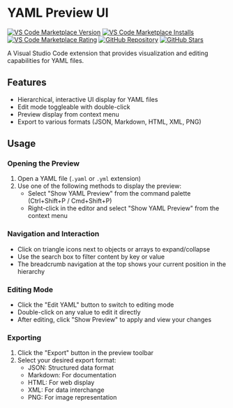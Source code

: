 # YAML Preview UI
[![VS Code Marketplace Version](https://img.shields.io/visual-studio-marketplace/v/fla9ua.yaml-preview-ui?logo=visualstudiocode&label=YAML%20Preview%20UI)](https://marketplace.visualstudio.com/items?itemName=fla9ua.yaml-preview-ui)
[![VS Code Marketplace Installs](https://img.shields.io/visual-studio-marketplace/i/fla9ua.yaml-preview-ui)](https://marketplace.visualstudio.com/items?itemName=fla9ua.yaml-preview-ui)
[![VS Code Marketplace Rating](https://img.shields.io/visual-studio-marketplace/r/fla9ua.yaml-preview-ui)](https://marketplace.visualstudio.com/items?itemName=fla9ua.yaml-preview-ui)
[![GitHub Repository](https://img.shields.io/badge/GitHub-Repository-black?style=flat-square&logo=github)](https://github.com/fla9ua/vscode-yaml-preview-ui)
[![GitHub Stars](https://img.shields.io/github/stars/fla9ua/vscode-yaml-preview-ui?style=social)](https://github.com/fla9ua/vscode-yaml-preview-ui)  

A Visual Studio Code extension that provides visualization and editing capabilities for YAML files.

## Features

- Hierarchical, interactive UI display for YAML files
- Edit mode toggleable with double-click
- Preview display from context menu
- Export to various formats (JSON, Markdown, HTML, XML, PNG)

## Usage

### Opening the Preview

1. Open a YAML file (`.yaml` or `.yml` extension)
2. Use one of the following methods to display the preview:
   - Select "Show YAML Preview" from the command palette (Ctrl+Shift+P / Cmd+Shift+P)
   - Right-click in the editor and select "Show YAML Preview" from the context menu

### Navigation and Interaction

- Click on triangle icons next to objects or arrays to expand/collapse
- Use the search box to filter content by key or value
- The breadcrumb navigation at the top shows your current position in the hierarchy

### Editing Mode

- Click the "Edit YAML" button to switch to editing mode
- Double-click on any value to edit it directly
- After editing, click "Show Preview" to apply and view your changes

### Exporting

1. Click the "Export" button in the preview toolbar
2. Select your desired export format:
   - JSON: Structured data format
   - Markdown: For documentation
   - HTML: For web display
   - XML: For data interchange
   - PNG: For image representation
